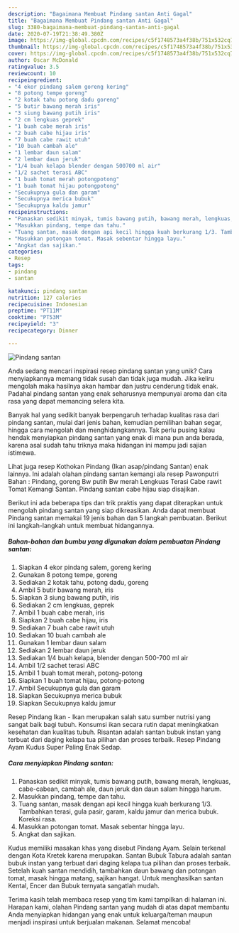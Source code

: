 ```yaml
---
description: "Bagaimana Membuat Pindang santan Anti Gagal"
title: "Bagaimana Membuat Pindang santan Anti Gagal"
slug: 3380-bagaimana-membuat-pindang-santan-anti-gagal
date: 2020-07-19T21:38:49.380Z
image: https://img-global.cpcdn.com/recipes/c5f1748573a4f38b/751x532cq70/pindang-santan-foto-resep-utama.jpg
thumbnail: https://img-global.cpcdn.com/recipes/c5f1748573a4f38b/751x532cq70/pindang-santan-foto-resep-utama.jpg
cover: https://img-global.cpcdn.com/recipes/c5f1748573a4f38b/751x532cq70/pindang-santan-foto-resep-utama.jpg
author: Oscar McDonald
ratingvalue: 3.5
reviewcount: 10
recipeingredient:
- "4 ekor pindang salem goreng kering"
- "8 potong tempe goreng"
- "2 kotak tahu potong dadu goreng"
- "5 butir bawang merah iris"
- "3 siung bawang putih iris"
- "2 cm lengkuas geprek"
- "1 buah cabe merah iris"
- "2 buah cabe hijau iris"
- "7 buah cabe rawit utuh"
- "10 buah cambah ale"
- "1 lembar daun salam"
- "2 lembar daun jeruk"
- "1/4 buah kelapa blender dengan 500700 ml air"
- "1/2 sachet terasi ABC"
- "1 buah tomat merah potongpotong"
- "1 buah tomat hijau potongpotong"
- "Secukupnya gula dan garam"
- "Secukupnya merica bubuk"
- "Secukupnya kaldu jamur"
recipeinstructions:
- "Panaskan sedikit minyak, tumis bawang putih, bawang merah, lengkuas, cabe-cabean, cambah ale, daun jeruk dan daun salam hingga harum."
- "Masukkan pindang, tempe dan tahu."
- "Tuang santan, masak dengan api kecil hingga kuah berkurang 1/3. Tambahkan terasi, gula pasir, garam, kaldu jamur dan merica bubuk. Koreksi rasa."
- "Masukkan potongan tomat. Masak sebentar hingga layu."
- "Angkat dan sajikan."
categories:
- Resep
tags:
- pindang
- santan

katakunci: pindang santan 
nutrition: 127 calories
recipecuisine: Indonesian
preptime: "PT11M"
cooktime: "PT53M"
recipeyield: "3"
recipecategory: Dinner

---
```



![Pindang santan](https://img-global.cpcdn.com/recipes/c5f1748573a4f38b/751x532cq70/pindang-santan-foto-resep-utama.jpg)

Anda sedang mencari inspirasi resep pindang santan yang unik? Cara menyiapkannya memang tidak susah dan tidak juga mudah. Jika keliru mengolah maka hasilnya akan hambar dan justru cenderung tidak enak. Padahal pindang santan yang enak seharusnya mempunyai aroma dan cita rasa yang dapat memancing selera kita.

Banyak hal yang sedikit banyak berpengaruh terhadap kualitas rasa dari pindang santan, mulai dari jenis bahan, kemudian pemilihan bahan segar, hingga cara mengolah dan menghidangkannya. Tak perlu pusing kalau hendak menyiapkan pindang santan yang enak di mana pun anda berada, karena asal sudah tahu triknya maka hidangan ini mampu jadi sajian istimewa.

Lihat juga resep Kothokan Pindang (Ikan asap/pindang Santan) enak lainnya. Ini adalah olahan pindang santan kemangi ala resep Pawonputri Bahan : Pindang, goreng Bw putih Bw merah Lengkuas Terasi Cabe rawit Tomat Kemangi Santan. Pindang santan cabe hijau siap disajikan.


Berikut ini ada beberapa tips dan trik praktis yang dapat diterapkan untuk mengolah pindang santan yang siap dikreasikan. Anda dapat membuat Pindang santan memakai 19 jenis bahan dan 5 langkah pembuatan. Berikut ini langkah-langkah untuk membuat hidangannya.

<!--inarticleads1-->

##### Bahan-bahan dan bumbu yang digunakan dalam pembuatan Pindang santan:

1. Siapkan 4 ekor pindang salem, goreng kering
1. Gunakan 8 potong tempe, goreng
1. Sediakan 2 kotak tahu, potong dadu, goreng
1. Ambil 5 butir bawang merah, iris
1. Siapkan 3 siung bawang putih, iris
1. Sediakan 2 cm lengkuas, geprek
1. Ambil 1 buah cabe merah, iris
1. Siapkan 2 buah cabe hijau, iris
1. Sediakan 7 buah cabe rawit utuh
1. Sediakan 10 buah cambah ale
1. Gunakan 1 lembar daun salam
1. Sediakan 2 lembar daun jeruk
1. Sediakan 1/4 buah kelapa, blender dengan 500-700 ml air
1. Ambil 1/2 sachet terasi ABC
1. Ambil 1 buah tomat merah, potong-potong
1. Siapkan 1 buah tomat hijau, potong-potong
1. Ambil Secukupnya gula dan garam
1. Siapkan Secukupnya merica bubuk
1. Siapkan Secukupnya kaldu jamur


Resep Pindang Ikan - Ikan merupakan salah satu sumber nutrisi yang sangat baik bagi tubuh. Konsumsi ikan secara rutin dapat meningkatkan kesehatan dan kualitas tubuh. Risantan adalah santan bubuk instan yang terbuat dari daging kelapa tua pilihan dan proses terbaik. Resep Pindang Ayam Kudus Super Paling Enak Sedap. 

<!--inarticleads2-->

##### Cara menyiapkan Pindang santan:

1. Panaskan sedikit minyak, tumis bawang putih, bawang merah, lengkuas, cabe-cabean, cambah ale, daun jeruk dan daun salam hingga harum.
1. Masukkan pindang, tempe dan tahu.
1. Tuang santan, masak dengan api kecil hingga kuah berkurang 1/3. Tambahkan terasi, gula pasir, garam, kaldu jamur dan merica bubuk. Koreksi rasa.
1. Masukkan potongan tomat. Masak sebentar hingga layu.
1. Angkat dan sajikan.


Kudus memiliki masakan khas yang disebut Pindang Ayam. Selain terkenal dengan Kota Kretek karena merupakan. Santan Bubuk Tabura adalah santan bubuk instan yang terbuat dari daging kelapa tua pilihan dan proses terbaik. Setelah kuah santan mendidih, tambahkan daun bawang dan potongan tomat, masak hingga matang, sajikan hangat. Untuk menghasilkan santan Kental, Encer dan Bubuk ternyata sangatlah mudah. 

Terima kasih telah membaca resep yang tim kami tampilkan di halaman ini. Harapan kami, olahan Pindang santan yang mudah di atas dapat membantu Anda menyiapkan hidangan yang enak untuk keluarga/teman maupun menjadi inspirasi untuk berjualan makanan. Selamat mencoba!
